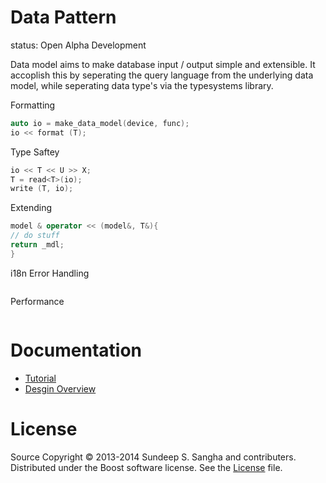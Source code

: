Data Pattern
==========================================================================
status: Open Alpha Development

Data model aims to make database input / output simple and extensible. It
accoplish this by seperating the query language from the underlying data
model, while seperating data type's via the typesystems library.

Formatting
```c++
auto io = make_data_model(device, func);
io << format (T);
```

Type Saftey
```c++
io << T << U >> X;
T = read<T>(io);
write (T, io);
```

Extending
```c++
model & operator << (model&, T&){
// do stuff
return _mdl;
}
```

i18n
Error Handling
```c++

```

Performance
```c++

```


Documentation
==========================================================================
+ [Tutorial](doc/tutorial.md)
+ [Desgin Overview](doc/proposal.md)

License
==========================================================================
Source Copyright © 2013-2014 Sundeep S. Sangha and contributers.
Distributed under the Boost software license. See the
[License](./License_1_0.txt) file.
